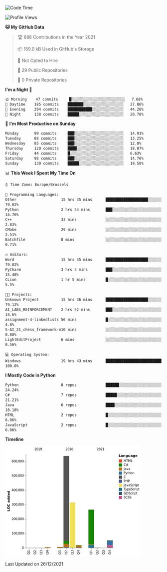 <!--START_SECTION:waka-->
![Code Time](http://img.shields.io/badge/Code%20Time-90%20hrs%2035%20mins-blue)

![Profile Views](http://img.shields.io/badge/Profile%20Views-1-blue)

**🐱 My GitHub Data** 

> 🏆 688 Contributions in the Year 2021
 > 
> 📦 159.0 kB Used in GitHub's Storage 
 > 
> 🚫 Not Opted to Hire
 > 
> 📜 29 Public Repositories 
 > 
> 🔑 0 Private Repositories  
 > 
**I'm a Night 🦉** 

```text
🌞 Morning    47 commits     █░░░░░░░░░░░░░░░░░░░░░░░░   7.08% 
🌆 Daytime    185 commits    ███████░░░░░░░░░░░░░░░░░░   27.86% 
🌃 Evening    294 commits    ███████████░░░░░░░░░░░░░░   44.28% 
🌙 Night      138 commits    █████░░░░░░░░░░░░░░░░░░░░   20.78%

```
📅 **I'm Most Productive on Sunday** 

```text
Monday       99 commits     ███░░░░░░░░░░░░░░░░░░░░░░   14.91% 
Tuesday      88 commits     ███░░░░░░░░░░░░░░░░░░░░░░   13.25% 
Wednesday    85 commits     ███░░░░░░░░░░░░░░░░░░░░░░   12.8% 
Thursday     120 commits    ████░░░░░░░░░░░░░░░░░░░░░   18.07% 
Friday       44 commits     █░░░░░░░░░░░░░░░░░░░░░░░░   6.63% 
Saturday     98 commits     ███░░░░░░░░░░░░░░░░░░░░░░   14.76% 
Sunday       130 commits    █████░░░░░░░░░░░░░░░░░░░░   19.58%

```


📊 **This Week I Spent My Time On** 

```text
⌚︎ Time Zone: Europe/Brussels

💬 Programming Languages: 
Other                    15 hrs 35 mins      ███████████████████░░░░░░   79.02% 
Python                   2 hrs 54 mins       ███░░░░░░░░░░░░░░░░░░░░░░   14.76% 
C++                      33 mins             ░░░░░░░░░░░░░░░░░░░░░░░░░   2.83% 
CMake                    29 mins             ░░░░░░░░░░░░░░░░░░░░░░░░░   2.51% 
Batchfile                8 mins              ░░░░░░░░░░░░░░░░░░░░░░░░░   0.71%

🔥 Editors: 
Word                     15 hrs 35 mins      ███████████████████░░░░░░   79.02% 
PyCharm                  3 hrs 3 mins        ███░░░░░░░░░░░░░░░░░░░░░░   15.48% 
CLion                    1 hr 5 mins         █░░░░░░░░░░░░░░░░░░░░░░░░   5.5%

🐱‍💻 Projects: 
Unknown Project          15 hrs 36 mins      ███████████████████░░░░░░   79.12% 
AI_LABS_REINFORCEMENT    2 hrs 52 mins       ███░░░░░░░░░░░░░░░░░░░░░░   14.6% 
assignment-4-linkedlists 56 mins             █░░░░░░░░░░░░░░░░░░░░░░░░   4.8% 
5-AI_21_chess_framework-m10 mins             ░░░░░░░░░░░░░░░░░░░░░░░░░   0.88% 
LightEditProject         6 mins              ░░░░░░░░░░░░░░░░░░░░░░░░░   0.56%

💻 Operating System: 
Windows                  19 hrs 43 mins      █████████████████████████   100.0%

```

**I Mostly Code in Python** 

```text
Python                   8 repos             ██████░░░░░░░░░░░░░░░░░░░   24.24% 
C#                       7 repos             █████░░░░░░░░░░░░░░░░░░░░   21.21% 
Java                     6 repos             ████░░░░░░░░░░░░░░░░░░░░░   18.18% 
HTML                     2 repos             █░░░░░░░░░░░░░░░░░░░░░░░░   6.06% 
JavaScript               2 repos             █░░░░░░░░░░░░░░░░░░░░░░░░   6.06%

```


**Timeline**

![Chart not found](https://raw.githubusercontent.com/Arafa42/Arafa42/main/charts/bar_graph.png) 


 Last Updated on 26/12/2021
<!--END_SECTION:waka-->


<!-- 
[![Hits](https://hits.seeyoufarm.com/api/count/incr/badge.svg?url=https%3A%2F%2Fgithub.com%2FArafa42&count_bg=%23455AF3&title_bg=%23262D3B&icon=github.svg&icon_color=%23588EF7&title=visitors&edge_flat=false)](https://hits.seeyoufarm.com)
 -->
